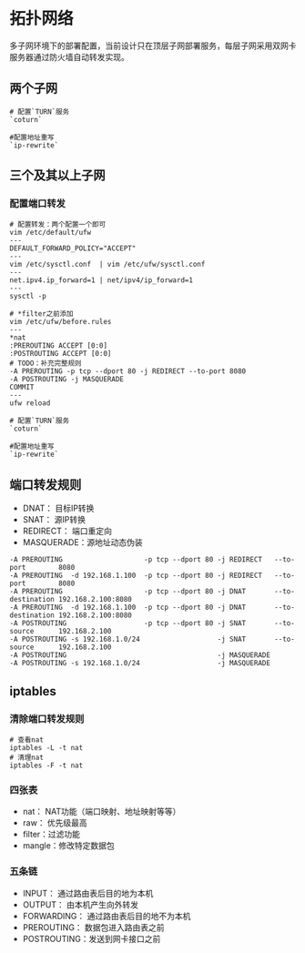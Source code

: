 # 拓扑网络

多子网环境下的部署配置，当前设计只在顶层子网部署服务，每层子网采用双网卡服务器通过防火墙自动转发实现。

## 两个子网

```
# 配置`TURN`服务
`coturn`

#配置地址重写
`ip-rewrite`
```

## 三个及其以上子网

### 配置端口转发

```
# 配置转发：两个配置一个即可
vim /etc/default/ufw
---
DEFAULT_FORWARD_POLICY="ACCEPT"
---
vim /etc/sysctl.conf  | vim /etc/ufw/sysctl.conf
---
net.ipv4.ip_forward=1 | net/ipv4/ip_forward=1
---
sysctl -p

# *filter之前添加
vim /etc/ufw/before.rules
---
*nat
:PREROUTING ACCEPT [0:0]
:POSTROUTING ACCEPT [0:0]
# TODO：补充完整规则
-A PREROUTING -p tcp --dport 80 -j REDIRECT --to-port 8080
-A POSTROUTING -j MASQUERADE
COMMIT
---
ufw reload

# 配置`TURN`服务
`coturn`

#配置地址重写
`ip-rewrite`
```

## 端口转发规则

* DNAT：      目标IP转换
* SNAT：      源IP转换
* REDIRECT：  端口重定向
* MASQUERADE：源地址动态伪装

```
-A PREROUTING                    -p tcp --dport 80 -j REDIRECT   --to-port        8080
-A PREROUTING  -d 192.168.1.100  -p tcp --dport 80 -j REDIRECT   --to-port        8080
-A PREROUTING                    -p tcp --dport 80 -j DNAT       --to-destination 192.168.2.100:8080
-A PREROUTING  -d 192.168.1.100  -p tcp --dport 80 -j DNAT       --to-destination 192.168.2.100:8080
-A POSTROUTING                   -p tcp --dport 80 -j SNAT       --to-source      192.168.2.100
-A POSTROUTING -s 192.168.1.0/24                   -j SNAT       --to-source      192.168.2.100
-A POSTROUTING                                     -j MASQUERADE
-A POSTROUTING -s 192.168.1.0/24                   -j MASQUERADE
```

## iptables

### 清除端口转发规则

```
# 查看nat
iptables -L -t nat
# 清理nat
iptables -F -t nat
```

### 四张表

* nat：   NAT功能（端口映射、地址映射等等）
* raw：   优先级最高
* filter：过滤功能
* mangle：修改特定数据包

### 五条链

* INPUT：      通过路由表后目的地为本机
* OUTPUT：     由本机产生向外转发
* FORWARDING： 通过路由表后目的地不为本机
* PREROUTING： 数据包进入路由表之前
* POSTROUTING：发送到网卡接口之前

